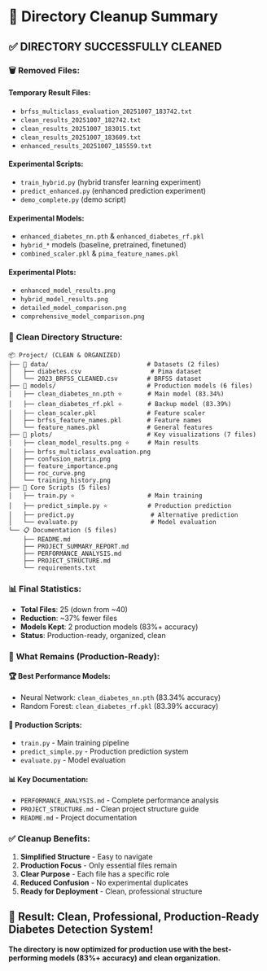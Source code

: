 # 🧹 Directory Cleanup Summary

## ✅ **DIRECTORY SUCCESSFULLY CLEANED**

### 🗑️ **Removed Files:**

#### **Temporary Result Files:**

- `brfss_multiclass_evaluation_20251007_183742.txt`
- `clean_results_20251007_182742.txt`
- `clean_results_20251007_183015.txt`
- `clean_results_20251007_183609.txt`
- `enhanced_results_20251007_185559.txt`

#### **Experimental Scripts:**

- `train_hybrid.py` (hybrid transfer learning experiment)
- `predict_enhanced.py` (enhanced prediction experiment)
- `demo_complete.py` (demo script)

#### **Experimental Models:**

- `enhanced_diabetes_nn.pth` & `enhanced_diabetes_rf.pkl`
- `hybrid_*` models (baseline, pretrained, finetuned)
- `combined_scaler.pkl` & `pima_feature_names.pkl`

#### **Experimental Plots:**

- `enhanced_model_results.png`
- `hybrid_model_results.png`
- `detailed_model_comparison.png`
- `comprehensive_model_comparison.png`

### 📁 **Clean Directory Structure:**

```
📦 Project/ (CLEAN & ORGANIZED)
├── 📂 data/                           # Datasets (2 files)
│   ├── diabetes.csv                   # Pima dataset
│   └── 2023_BRFSS_CLEANED.csv        # BRFSS dataset
├── 📂 models/                         # Production models (6 files)
│   ├── clean_diabetes_nn.pth ⭐       # Main model (83.34%)
│   ├── clean_diabetes_rf.pkl ⭐       # Backup model (83.39%)
│   ├── clean_scaler.pkl              # Feature scaler
│   ├── brfss_feature_names.pkl       # Feature names
│   └── feature_names.pkl             # General features
├── 📂 plots/                          # Key visualizations (7 files)
│   ├── clean_model_results.png ⭐     # Main results
│   ├── brfss_multiclass_evaluation.png
│   ├── confusion_matrix.png
│   ├── feature_importance.png
│   ├── roc_curve.png
│   └── training_history.png
├── 🐍 Core Scripts (5 files)
│   ├── train.py ⭐                    # Main training
│   ├── predict_simple.py ⭐           # Production prediction
│   ├── predict.py                     # Alternative prediction
│   └── evaluate.py                    # Model evaluation
└── 📋 Documentation (5 files)
    ├── README.md
    ├── PROJECT_SUMMARY_REPORT.md
    ├── PERFORMANCE_ANALYSIS.md
    ├── PROJECT_STRUCTURE.md
    └── requirements.txt
```

### 📊 **Final Statistics:**

- **Total Files**: 25 (down from ~40)
- **Reduction**: ~37% fewer files
- **Models Kept**: 2 production models (83%+ accuracy)
- **Status**: Production-ready, organized, clean

### 🎯 **What Remains (Production-Ready):**

#### **🏆 Best Performance Models:**

- Neural Network: `clean_diabetes_nn.pth` (83.34% accuracy)
- Random Forest: `clean_diabetes_rf.pkl` (83.39% accuracy)

#### **🚀 Production Scripts:**

- `train.py` - Main training pipeline
- `predict_simple.py` - Production prediction system
- `evaluate.py` - Model evaluation

#### **📊 Key Documentation:**

- `PERFORMANCE_ANALYSIS.md` - Complete performance analysis
- `PROJECT_STRUCTURE.md` - Clean project structure guide
- `README.md` - Project documentation

### ✅ **Cleanup Benefits:**

1. **Simplified Structure** - Easy to navigate
2. **Production Focus** - Only essential files remain
3. **Clear Purpose** - Each file has a specific role
4. **Reduced Confusion** - No experimental duplicates
5. **Ready for Deployment** - Clean, professional structure

## 🎉 **Result: Clean, Professional, Production-Ready Diabetes Detection System!**

**The directory is now optimized for production use with the best-performing models (83%+ accuracy) and clean organization.**
